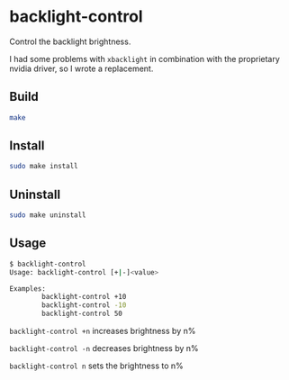 # backlight-control
Control the backlight brightness.

I had some problems with `xbacklight` in combination with the proprietary nvidia driver, so I wrote a replacement.

## Build
```sh
make
```

## Install
```sh
sudo make install
```

## Uninstall
```sh
sudo make uninstall
```

## Usage
```sh
$ backlight-control
Usage: backlight-control [+|-]<value>

Examples:
        backlight-control +10
        backlight-control -10
        backlight-control 50

```

`backlight-control +n` increases brightness by n%

`backlight-control -n` decreases brightness by n%

`backlight-control n` sets the brightness to n%

